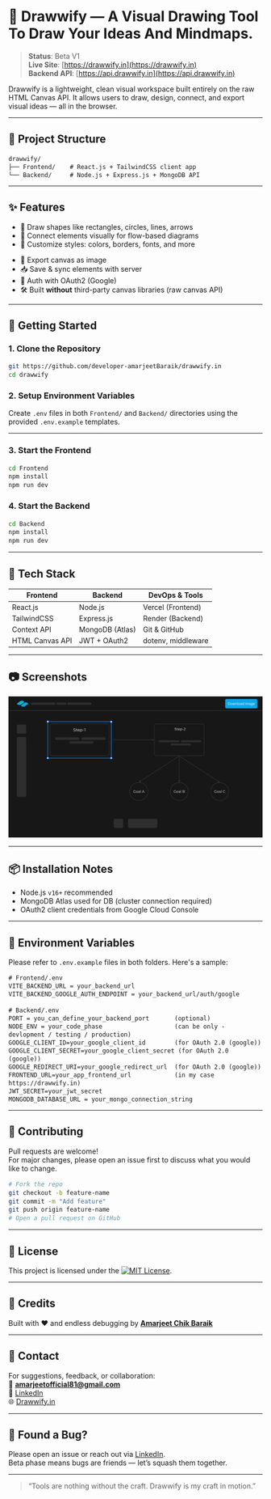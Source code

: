 # 🎨 Drawwify — A Visual Drawing Tool To Draw Your Ideas And Mindmaps.

>**Status**: Beta V1  
>**Live Site**: [https://drawwify.in](https://drawwify.in)  
>**Backend API**: [https://api.drawwify.in](https://api.drawwify.in)

Drawwify is a lightweight, clean visual workspace built entirely on the raw HTML Canvas API. It allows users to draw, design, connect, and export visual ideas — all in the browser.

---

## 📁 Project Structure

```
drawwify/
├── Frontend/    # React.js + TailwindCSS client app
└── Backend/     # Node.js + Express.js + MongoDB API
```

---

## ✨ Features

- 🎨 Draw shapes like rectangles, circles, lines, arrows  
- 🔗 Connect elements visually for flow-based diagrams  
- 🧩 Customize styles: colors, borders, fonts, and more  
<!-- - ♻️ Undo/Redo support   -->
- 💾 Export canvas as image  
- 📥 Save & sync elements with server  
- 🔐 Auth with OAuth2 (Google)  
- 🛠️ Built **without** third-party canvas libraries (raw canvas API)

---

## 🚀 Getting Started

### 1. Clone the Repository

```bash
git https://github.com/developer-amarjeetBaraik/drawwify.in
cd drawwify
```

### 2. Setup Environment Variables

Create `.env` files in both `Frontend/` and `Backend/` directories using the provided `.env.example` templates.

---

### 3. Start the Frontend

```bash
cd Frontend
npm install
npm run dev
```

### 4. Start the Backend

```bash
cd Backend
npm install
npm run dev
```

---

## 🧪 Tech Stack

| Frontend              | Backend          | DevOps & Tools     |
|-----------------------|------------------|---------------------|
| React.js              | Node.js          | Vercel (Frontend)   |
| TailwindCSS           | Express.js       | Render (Backend)    |
| Context API           | MongoDB (Atlas)  | Git & GitHub        |
| HTML Canvas API       | JWT + OAuth2     | dotenv, middleware  |

---

## 📷 Screenshots

![Workspace screenshot](./Frontend/src/assets/canvas-design.png)

---

## 📦 Installation Notes

- Node.js `v16+` recommended  
- MongoDB Atlas used for DB (cluster connection required)  
- OAuth2 client credentials from Google Cloud Console

---

## 🧾 Environment Variables

Please refer to `.env.example` files in both folders. Here's a sample:

```
# Frontend/.env
VITE_BACKEND_URL = your_backend_url
VITE_BACKEND_GOOGLE_AUTH_ENDPOINT = your_backend_url/auth/google

# Backend/.env
PORT = you_can_define_your_backend_port       (optional)
NODE_ENV = your_code_phase                    (can be only - devlopment / testing / production)
GOOGLE_CLIENT_ID=your_google_client_id        (for OAuth 2.0 (google))
GOOGLE_CLIENT_SECRET=your_google_client_secret (for OAuth 2.0 (google))
GOOGLE_REDIRECT_URI=your_google_redirect_url  (for OAuth 2.0 (google))
FRONTEND_URL=your_app_frontend_url            (in my case https://drawwify.in)
JWT_SECRET=your_jwt_secret
MONGODB_DATABASE_URL = your_mongo_connection_string
```

---

## 🤝 Contributing

Pull requests are welcome!  
For major changes, please open an issue first to discuss what you would like to change.

```bash
# Fork the repo
git checkout -b feature-name
git commit -m "Add feature"
git push origin feature-name
# Open a pull request on GitHub
```

---

## 📄 License

This project is licensed under the [![MIT License](https://img.shields.io/badge/license-MIT-green?style=flat)](./LICENSE).


---

## 🙏 Credits

Built with ❤️ and endless debugging by [**Amarjeet Chik Baraik**](https://www.linkedin.com/in/amarjeet-chik-baraik)

---

## 📣 Contact

For suggestions, feedback, or collaboration:  
📧 **amarjeetofficial81@gmail.com**  
🔗 [LinkedIn](https://www.linkedin.com/in/amarjeet-chik-baraik)  
🌐 [Drawwify.in](https://drawwify.in)

---

## 🐞 Found a Bug?

Please open an issue or reach out via [LinkedIn](https://www.linkedin.com/in/amarjeet-chik-baraik).  
Beta phase means bugs are friends — let’s squash them together.

---

> “Tools are nothing without the craft. Drawwify is my craft in motion.”
